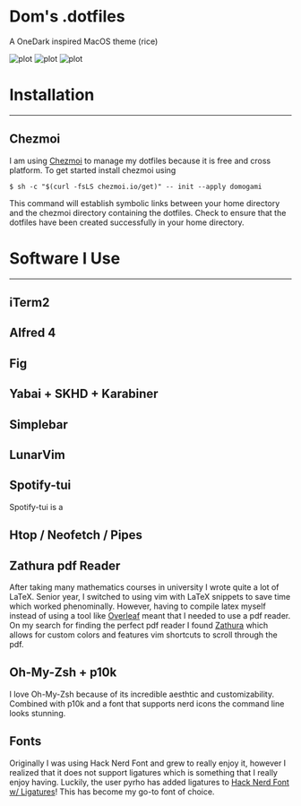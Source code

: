 # Dom's .dotfiles
A OneDark inspired MacOS theme (rice)

![plot](./photos/photo1.png)
![plot](./photos/photo2.png)
![plot](./photos/photo3.png)

# Installation
---
## Chezmoi
I am using [Chezmoi](https://www.chezmoi.io/) to manage my dotfiles because it is free and cross platform. To get started install chezmoi using

```
$ sh -c "$(curl -fsLS chezmoi.io/get)" -- init --apply domogami
```
This command will establish symbolic links between your home directory and the chezmoi directory containing the dotfiles. Check to ensure that the dotfiles have been created successfully in your home directory.

# Software I Use
---
## iTerm2

## Alfred 4

## Fig

## Yabai + SKHD + Karabiner

## Simplebar

## LunarVim

## Spotify-tui
Spotify-tui is a 

## Htop / Neofetch / Pipes

## Zathura pdf Reader
After taking many mathematics courses in university I wrote quite a lot of LaTeX. Senior year, I switched to using vim with LaTeX snippets to save time which worked phenominally. However, having to compile latex myself instead of using a tool like [Overleaf](https://www.overleaf.com/) meant that I needed to use a pdf reader. On my search for finding the perfect pdf reader I found [Zathura](https://github.com/pwmt/zathura) which allows for custom colors and features vim shortcuts to scroll through the pdf.  

## Oh-My-Zsh + p10k
I love Oh-My-Zsh because of its incredible aesthtic and customizability. Combined with p10k and a font that supports nerd icons the command line looks stunning.

## Fonts
Originally I was using Hack Nerd Font and grew to really enjoy it, however I realized that it does not support ligatures which is something that I really enjoy having. Luckily, the user pyrho has added ligatures to [Hack Nerd Font w/ Ligatures](https://github.com/pyrho/hack-font-ligature-nerd-font)! This has become my go-to font of choice.
